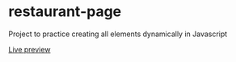 # restaurant-page
Project to practice creating all elements dynamically in Javascript

[Live preview](https://iron-frog.github.io/restaurant-page/)

